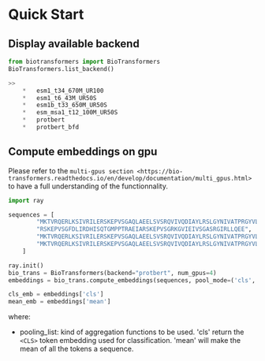 # Quick Start

## Display available backend

```python
from biotransformers import BioTransformers
BioTransformers.list_backend()

>>
    *   esm1_t34_670M_UR100
    *   esm1_t6_43M_UR50S
    *   esm1b_t33_650M_UR50S
    *   esm_msa1_t12_100M_UR50S
    *   protbert
    *   protbert_bfd
```

## Compute embeddings on gpu

Please refer to the `multi-gpus section <https://bio-transformers.readthedocs.io/en/develop/documentation/multi_gpus.html>` to have a full understanding of the functionnality.

```python
import ray

sequences = [
        "MKTVRQERLKSIVRILERSKEPVSGAQLAEELSVSRQVIVQDIAYLRSLGYNIVATPRGYVLAGG",
        "RSKEPVSGFDLIRDHISQTGMPPTRAEIARSKEPVSGRKGVIEIVSGASRGIRLLQEE",
        "MKTVRQERLKSIVRILERSKEPVSGAQLAEELSVSRQVIVQDIAYLRSLGYNIVATPRGYVLAGG",
        "MKTVRQERLKSIVRILERSKEPVSGAQLAEELSVSRQVIVQDIAYLRSLGYNIVATPRGYVLAGG",
    ]

ray.init()
bio_trans = BioTransformers(backend="protbert", num_gpus=4)
embeddings = bio_trans.compute_embeddings(sequences, pool_mode=('cls','mean'))

cls_emb = embeddings['cls']
mean_emb = embeddings['mean']
```

where:

- pooling_list: kind of aggregation functions to be used. 'cls' return the `<CLS>` token embedding used for classification. 'mean' will make the mean of all the tokens a sequence.
